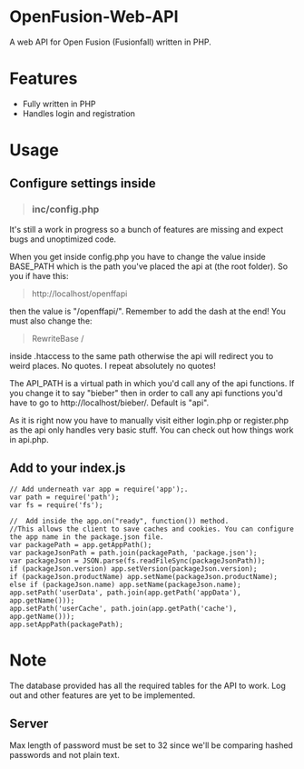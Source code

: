 # OpenFusion-Web-API
A web API for Open Fusion (Fusionfall) written in PHP.

# Features
- Fully written in PHP
- Handles login and registration


# Usage
## Configure settings inside
> ### inc/config.php

It's still a work in progress so a bunch of features are missing and expect bugs and unoptimized code.

When you get inside config.php you have to change the value inside BASE_PATH which is the path you've placed the api at (the root folder). So you if have this:
> http://localhost/openffapi

then the value is "/openffapi/". Remember to add the dash at the end! You must also change the:
> RewriteBase /

inside .htaccess to the same path otherwise the api will redirect you to weird places. No quotes. I repeat absolutely no quotes!

The API_PATH is a virtual path in which you'd call any of the api functions. If you change it to say "bieber" then in order to call any api functions you'd have to go to http://localhost/bieber/<api function>. Default is "api".
	
As it is right now you have to manually visit either login.php or register.php as the api only handles very basic stuff. You can check out how things work in api.php.

## Add to your index.js

	// Add underneath var app = require('app');.
	var path = require('path');
	var fs = require('fs');

    //  Add inside the app.on("ready", function()) method.
    //This allows the client to save caches and cookies. You can configure the app name in the package.json file.
	var packagePath = app.getAppPath();
    var packageJsonPath = path.join(packagePath, 'package.json');
	var packageJson = JSON.parse(fs.readFileSync(packageJsonPath));
    if (packageJson.version) app.setVersion(packageJson.version);
    if (packageJson.productName) app.setName(packageJson.productName);
    else if (packageJson.name) app.setName(packageJson.name);
    app.setPath('userData', path.join(app.getPath('appData'), app.getName()));
    app.setPath('userCache', path.join(app.getPath('cache'), app.getName()));
    app.setAppPath(packagePath);
   
 
 # Note
 The database provided has all the required tables for the API to work.
 Log out and other features are yet to be implemented.
 
 ## Server
 Max length of password must be set to 32 since we'll be comparing hashed passwords and not plain text.
